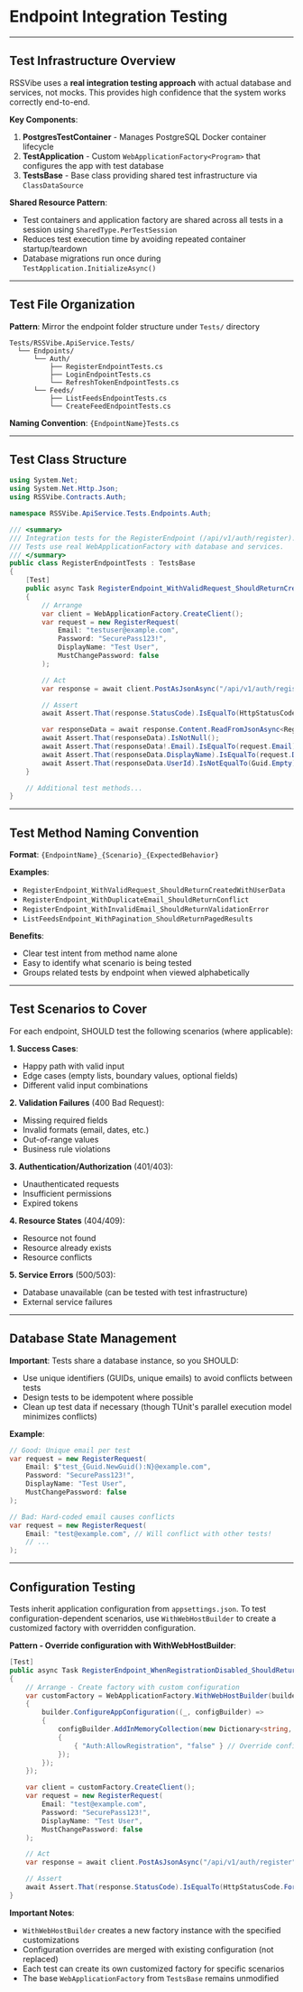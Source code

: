 # Endpoint Integration Testing

---

## Test Infrastructure Overview

RSSVibe uses a **real integration testing approach** with actual database and services, not mocks. This provides high confidence that the system works correctly end-to-end.

**Key Components**:
1. **PostgresTestContainer** - Manages PostgreSQL Docker container lifecycle
2. **TestApplication** - Custom `WebApplicationFactory<Program>` that configures the app with test database
3. **TestsBase** - Base class providing shared test infrastructure via `ClassDataSource`

**Shared Resource Pattern**:
- Test containers and application factory are shared across all tests in a session using `SharedType.PerTestSession`
- Reduces test execution time by avoiding repeated container startup/teardown
- Database migrations run once during `TestApplication.InitializeAsync()`

---

## Test File Organization

**Pattern**: Mirror the endpoint folder structure under `Tests/` directory

```
Tests/RSSVibe.ApiService.Tests/
  └── Endpoints/
      └── Auth/
          ├── RegisterEndpointTests.cs
          ├── LoginEndpointTests.cs
          └── RefreshTokenEndpointTests.cs
      └── Feeds/
          ├── ListFeedsEndpointTests.cs
          └── CreateFeedEndpointTests.cs
```

**Naming Convention**: `{EndpointName}Tests.cs`

---

## Test Class Structure

```csharp
using System.Net;
using System.Net.Http.Json;
using RSSVibe.Contracts.Auth;

namespace RSSVibe.ApiService.Tests.Endpoints.Auth;

/// <summary>
/// Integration tests for the RegisterEndpoint (/api/v1/auth/register).
/// Tests use real WebApplicationFactory with database and services.
/// </summary>
public class RegisterEndpointTests : TestsBase
{
    [Test]
    public async Task RegisterEndpoint_WithValidRequest_ShouldReturnCreatedWithUserData()
    {
        // Arrange
        var client = WebApplicationFactory.CreateClient();
        var request = new RegisterRequest(
            Email: "testuser@example.com",
            Password: "SecurePass123!",
            DisplayName: "Test User",
            MustChangePassword: false
        );

        // Act
        var response = await client.PostAsJsonAsync("/api/v1/auth/register", request);

        // Assert
        await Assert.That(response.StatusCode).IsEqualTo(HttpStatusCode.Created);

        var responseData = await response.Content.ReadFromJsonAsync<RegisterResponse>();
        await Assert.That(responseData).IsNotNull();
        await Assert.That(responseData!.Email).IsEqualTo(request.Email);
        await Assert.That(responseData.DisplayName).IsEqualTo(request.DisplayName);
        await Assert.That(responseData.UserId).IsNotEqualTo(Guid.Empty);
    }

    // Additional test methods...
}
```

---

## Test Method Naming Convention

**Format**: `{EndpointName}_{Scenario}_{ExpectedBehavior}`

**Examples**:
- `RegisterEndpoint_WithValidRequest_ShouldReturnCreatedWithUserData`
- `RegisterEndpoint_WithDuplicateEmail_ShouldReturnConflict`
- `RegisterEndpoint_WithInvalidEmail_ShouldReturnValidationError`
- `ListFeedsEndpoint_WithPagination_ShouldReturnPagedResults`

**Benefits**:
- Clear test intent from method name alone
- Easy to identify what scenario is being tested
- Groups related tests by endpoint when viewed alphabetically

---

## Test Scenarios to Cover

For each endpoint, SHOULD test the following scenarios (where applicable):

**1. Success Cases**:
- Happy path with valid input
- Edge cases (empty lists, boundary values, optional fields)
- Different valid input combinations

**2. Validation Failures** (400 Bad Request):
- Missing required fields
- Invalid formats (email, dates, etc.)
- Out-of-range values
- Business rule violations

**3. Authentication/Authorization** (401/403):
- Unauthenticated requests
- Insufficient permissions
- Expired tokens

**4. Resource States** (404/409):
- Resource not found
- Resource already exists
- Resource conflicts

**5. Service Errors** (500/503):
- Database unavailable (can be tested with test infrastructure)
- External service failures

---

## Database State Management

**Important**: Tests share a database instance, so you SHOULD:
- Use unique identifiers (GUIDs, unique emails) to avoid conflicts between tests
- Design tests to be idempotent where possible
- Clean up test data if necessary (though TUnit's parallel execution model minimizes conflicts)

**Example**:
```csharp
// Good: Unique email per test
var request = new RegisterRequest(
    Email: $"test_{Guid.NewGuid():N}@example.com",
    Password: "SecurePass123!",
    DisplayName: "Test User",
    MustChangePassword: false
);

// Bad: Hard-coded email causes conflicts
var request = new RegisterRequest(
    Email: "test@example.com", // Will conflict with other tests!
    // ...
);
```

---

## Configuration Testing

Tests inherit application configuration from `appsettings.json`. To test configuration-dependent scenarios, use `WithWebHostBuilder` to create a customized factory with overridden configuration.

**Pattern - Override configuration with WithWebHostBuilder**:
```csharp
[Test]
public async Task RegisterEndpoint_WhenRegistrationDisabled_ShouldReturnForbidden()
{
    // Arrange - Create factory with custom configuration
    var customFactory = WebApplicationFactory.WithWebHostBuilder(builder =>
    {
        builder.ConfigureAppConfiguration((_, configBuilder) =>
        {
            configBuilder.AddInMemoryCollection(new Dictionary<string, string?>
            {
                { "Auth:AllowRegistration", "false" } // Override config
            });
        });
    });

    var client = customFactory.CreateClient();
    var request = new RegisterRequest(
        Email: "test@example.com",
        Password: "SecurePass123!",
        DisplayName: "Test User",
        MustChangePassword: false
    );

    // Act
    var response = await client.PostAsJsonAsync("/api/v1/auth/register", request);

    // Assert
    await Assert.That(response.StatusCode).IsEqualTo(HttpStatusCode.Forbidden);
}
```

**Important Notes**:
- `WithWebHostBuilder` creates a new factory instance with the specified customizations
- Configuration overrides are merged with existing configuration (not replaced)
- Each test can create its own customized factory for specific scenarios
- The base `WebApplicationFactory` from `TestsBase` remains unmodified
